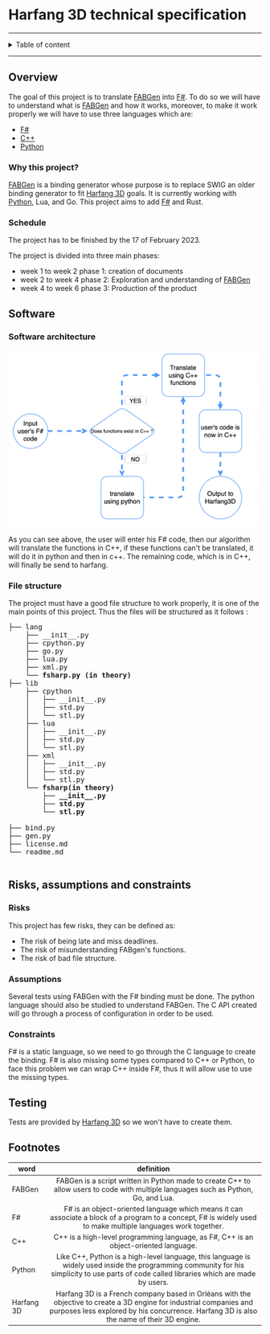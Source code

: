

#  Harfang 3D technical specification

<hr>

<details><summary>Table of content</summary>

- [Overview](#overview)
	- [Why this project?](#why-this-project)
	- [Schedule](#schedule)
- [Software](#software)
	- [Software architecture](#software-architecture)
	- [File structure](#file-structure)
- [Risk and assumptions](#risk-and-assumptions)
- [testing](#testing)
- [Footnotes](#footnotes)

</details>

<hr>


## Overview

The goal of this project is to translate [FABGen](#FABGen) into [F#](#F#). To do so we will have to understand what is [FABGen](#FABGen) and how it works, moreover, to make it work properly we will have to use three languages which are: 
- [F#](#F#)
- [C++](#C++)
- [Python](#Python)

### Why this project?

[FABGen](#FABGen) is a binding generator whose purpose is to replace SWIG an older binding generator to fit [Harfang 3D](#Harfang3D) goals. It is currently working with [Python](#Python), Lua, and Go. This project aims to add [F#](#F#) and Rust.

### Schedule

The project has to be finished by the 17 of February 2023.

The project is divided into three main phases:

- week 1 to week 2 phase 1: creation of documents
- week 2 to week 4 phase 2: Exploration and understanding of [FABGen](#FABGen)
- week 4 to week 6 phase 3: Production of the product

## Software



### Software architecture 

![](./Images/Schema.png)

As you can see above, the user will enter his F# code, then our algorithm will translate the functions in C++, if these functions can't be translated, it will do it in python and then in c++. The remaining code, which is in C++, will finally be send to harfang.


### File structure

The project must have a good file structure to work properly, it is one of the main points of this project. Thus the files will be structured as it follows :

<pre>
├── lang
	├── __init__.py
	├── cpython.py
	├── go.py
	├── lua.py
	├── xml.py
	<b>└── fsharp.py (in theory)</b>
├── lib
	├── cpython
	│	├── __init__.py
	│	├── std.py
	│	└── stl.py
	├── lua
	│	├── __init__.py
	│	├── std.py
	│	└── stl.py
	├── xml
	│	├── __init__.py
	│	├── std.py
	│	└── stl.py
	<b>└── fsharp(in theory)
		├── __init__.py
		├── std.py
		└── stl.py
		</b>
├── bind.py
├── gen.py
├── license.md
└── readme.md	

</pre>


## Risks, assumptions and constraints

### Risks

This project has few risks, they can be defined as:
- The risk of being late and miss deadlines.
- The risk of misunderstanding FABgen's functions.
- The risk of bad file structure.

### Assumptions

Several tests using FABGen with the F# binding must be done.
The python language should also be studied to understand FABGen.
The C API created will go through a process of configuration in order to be used.

### Constraints

F# is a static language, so we need to go through the C language to create the binding.
F# is also missing some types  compared to C++ or Python, to face this problem we can wrap C++ inside F#, thus it will allow use to use the missing types.

## Testing

Tests are provided by [Harfang 3D](#Harfang3D) so we won't have to create them.

## Footnotes
|word|definition|
|---|:----:|
|<span id="FABGen">FABGen</span> | FABGen is a script written in Python made to create C++ to allow users to code with multiple languages such as Python, Go, and Lua.|
|<span id="F#">F#</span> | F# is an object-oriented language which means it can associate a block of a program to a concept, F# is widely used to make multiple languages work together.|
|<span id="C++">C++</span>| C++ is a high-level programming language, as F#, C++ is an object-oriented language.|
|<span id="Python">Python</span>| Like C++, Python is a high-level language, this language is widely used inside the programming community for his simplicity to use parts of code called libraries which are made by users.|
|<span id="Harfang3D">Harfang 3D</span>| Harfang 3D is a French company based in Orléans with the objective to create a 3D engine for industrial companies and purposes less explored by his concurrence. Harfang 3D is also the name of their 3D engine. |



